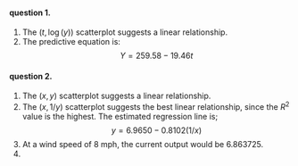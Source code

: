 #### question 1.
1. The $(t, \log (y))$ scatterplot suggests a linear relationship.
2. The predictive equation is: 
$$Y=259.58-19.46t$$
#### question 2.
1. The $(x,y)$ scatterplot suggests a linear relationship.
2. The $(x, 1/y)$ scatterplot suggests the best linear relationship, since the $R^{2}$ value is the highest. The estimated regression line is;
$$
y=6.9650-0.8102(1/x)
$$
3. At a wind speed of 8 mph, the current output would be $6.863725$.
4. 
